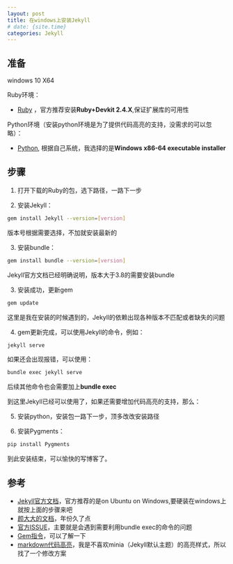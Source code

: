 ```yaml
---
layout: post
title: 在windows上安装Jekyll
# date: {site.time}
categories: Jekyll
---
```


## 准备

windows 10 X64

Ruby环境：
- [Ruby](https://rubyinstaller.org/downloads/) ，官方推荐安装<strong>Ruby+Devkit 2.4.X</strong>,保证扩展库的可用性

Python环境（安装python环境是为了提供代码高亮的支持，没需求的可以忽略）：
- [Python](https://www.python.org/downloads/windows/), 根据自己系统，我选择的是<strong>Windows x86-64 executable installer</strong>

## 步骤

1. 打开下载的Ruby的包，选下路径，一路下一步

2. 安装Jekyll：

```bash
gem install Jekyll --version=[version]
```

版本号根据需要选择，不加就安装最新的

3. 安装bundle：

```bash
gem install bundle --version=[version]
```

Jekyll官方文档已经明确说明，版本大于3.8的需要安装bundle

3. 安装成功，更新gem

```bash
gem update
```

这里是我在安装的时候遇到的，Jekyll的依赖出现各种版本不匹配或者缺失的问题

4. gem更新完成，可以使用Jekyll的命令，例如：

```bash
jekyll serve 
```

如果还会出现报错，可以使用：

```bash
bundle exec jekyll serve  
```

后续其他命令也会需要加上<strong>bundle exec</strong>

到这里Jekyll已经可以使用了，如果还需要增加代码高亮的支持，那么：

5. 安装python，安装包一路下一步，顶多改改安装路径

6. 安装Pygments：

```bash
pip install Pygments
```

到此安装结束，可以愉快的写博客了。

## 参考

- [Jekyll官方文档](https://jekyllrb.com/docs/windows/)，官方推荐的是on Ubuntu on Windows,要硬装在windows上就按上面的步骤来吧
- [颜大大的文档](http://yanhaijing.com/jekyll/2011/12/30/run-jekyll-on-window/)，年份久了点
- [官方ISSUE](https://github.com/jekyll/jekyll/issues/6227)，主要就是会遇到需要利用bundle exec的命令的问题
- [Gem指令](https://blog.csdn.net/orangleliu/article/details/25080309)，可以了解一下
- [markdown代码高亮](http://istoney.github.io/jekyll/2016/03/10/set-markdown-hightlighter)，我是不喜欢minia（Jekyll默认主题）的高亮样式，所以找了一个修改方案






